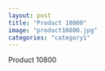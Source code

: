 ```yaml
---
layout: post
title: "Product 10800"
image: "product10800.jpg"
categories: "category1"
---
```

Product 10800
